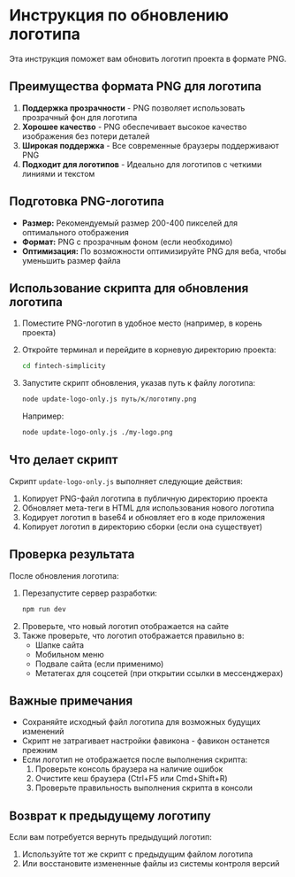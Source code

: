 # Инструкция по обновлению логотипа

Эта инструкция поможет вам обновить логотип проекта в формате PNG.

## Преимущества формата PNG для логотипа

1. **Поддержка прозрачности** - PNG позволяет использовать прозрачный фон для логотипа
2. **Хорошее качество** - PNG обеспечивает высокое качество изображения без потери деталей
3. **Широкая поддержка** - Все современные браузеры поддерживают PNG
4. **Подходит для логотипов** - Идеально для логотипов с четкими линиями и текстом

## Подготовка PNG-логотипа

- **Размер:** Рекомендуемый размер 200-400 пикселей для оптимального отображения
- **Формат:** PNG с прозрачным фоном (если необходимо)
- **Оптимизация:** По возможности оптимизируйте PNG для веба, чтобы уменьшить размер файла

## Использование скрипта для обновления логотипа

1. Поместите PNG-логотип в удобное место (например, в корень проекта)
2. Откройте терминал и перейдите в корневую директорию проекта:
   ```bash
   cd fintech-simplicity
   ```
3. Запустите скрипт обновления, указав путь к файлу логотипа:
   ```bash
   node update-logo-only.js путь/к/логотипу.png
   ```

   Например:
   ```bash
   node update-logo-only.js ./my-logo.png
   ```

## Что делает скрипт

Скрипт `update-logo-only.js` выполняет следующие действия:

1. Копирует PNG-файл логотипа в публичную директорию проекта
2. Обновляет мета-теги в HTML для использования нового логотипа
3. Кодирует логотип в base64 и обновляет его в коде приложения
4. Копирует логотип в директорию сборки (если она существует)

## Проверка результата

После обновления логотипа:

1. Перезапустите сервер разработки:
   ```bash
   npm run dev
   ```
2. Проверьте, что новый логотип отображается на сайте
3. Также проверьте, что логотип отображается правильно в:
   - Шапке сайта
   - Мобильном меню
   - Подвале сайта (если применимо)
   - Метатегах для соцсетей (при открытии ссылки в мессенджерах)

## Важные примечания

- Сохраняйте исходный файл логотипа для возможных будущих изменений
- Скрипт не затрагивает настройки фавикона - фавикон останется прежним
- Если логотип не отображается после выполнения скрипта:
  1. Проверьте консоль браузера на наличие ошибок
  2. Очистите кеш браузера (Ctrl+F5 или Cmd+Shift+R)
  3. Проверьте правильность выполнения скрипта в консоли

## Возврат к предыдущему логотипу

Если вам потребуется вернуть предыдущий логотип:
1. Используйте тот же скрипт с предыдущим файлом логотипа
2. Или восстановите измененные файлы из системы контроля версий 